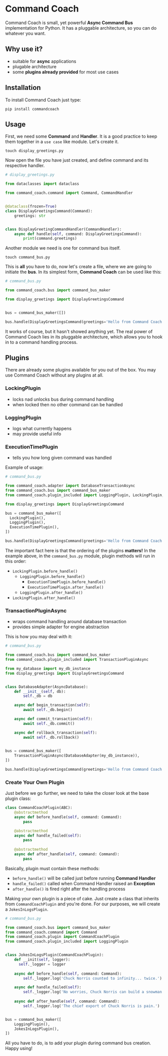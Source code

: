 # Command Coach
Command Coach is small, yet powerful **Async Command Bus** implementation for Python. It has a pluggable architecture, 
so you can do whatever you want.

## Why use it?
* suitable for **async** applications
* plugable architecture
* some **plugins already provided** for most use cases

## Installation
To install Command Coach just type:

```shell
pip install commandcoach
```

## Usage
First, we need some **Command** and **Handler**. It is a good practice to keep them together in a `use case` like 
module. Let's create it.

```shell
touch display_greetings.py
```

Now open the file you have just created, and define command and its respective handler.

```python
# display_greetings.py

from dataclasses import dataclass

from command_coach.command import Command, CommandHandler


@dataclass(frozen=True)
class DisplayGreetingsCommand(Command):
    greetings: str


class DisplayGreetingCommandHandler(CommandHandler):
    async def handle(self, command: DisplayGreetingsCommand):
        print(command.greetings)
```

Another module we need is one for command bus itself.

```shell
touch command_bus.py
```

This is **all** you have to do, now let's create a file, where we are going to initiate the **bus**. In its 
simplest form, **Command Coach** can be used like this:

```python
# command_bus.py

from command_coach.bus import command_bus_maker

from display_greetings import DisplayGreetingsCommand


bus = command_bus_maker([])

bus.handle(DisplayGreetingsCommand(greetings='Hello from Command Coach'))
```

It works of course, but it hasn't showed anything yet. The real power of Command Coach lies in its pluggable 
architecture, which allows you to hook in to a command handling process. 

## Plugins
There are already some plugins available for you out of the box. You may use Command Coach without any plugins at all.

### LockingPlugin
* locks nad unlocks bus during command handling
* when locked then no other command can be handled

### LoggingPlugin
* logs what currently happens
* may provide useful info

### ExecutionTimePlugin
* tells you how long given command was handled

Example of usage:

```python
# command_bus.py

from command_coach.adapter import DatabaseTransactionAsync
from command_coach.bus import command_bus_maker
from command_coach.plugin_included import LoggingPlugin, LockingPlugin, ExecutionTimePlugin

from display_greetings import DisplayGreetingsCommand

bus = command_bus_maker([
  LockingPlugin(),
  LoggingPlugin(),
  ExecutionTimePlugin(),
])

bus.handle(DisplayGreetingsCommand(greetings='Hello from Command Coach'))
```

The important fact here is that the ordering of the plugins **matters!** In the example above, in the `command_bus.py`
module, plugin methods will run in this order:

* `LockingPlugin.before_handle()`
  * `LoggingPlugin.before_handle()`
    * `ExecutionTimePlugin.before_handle()`
    * `ExecutionTimePlugin.after_handle()`
  * `LoggingPlugin.after_handle()`
* `LockingPlugin.after_handle()`

### TransactionPluginAsync
* wraps command handling around database transaction
* provides simple adapter for engine abstraction

This is how you may deal with it:
```python
# command_bus.py

from command_coach.bus import command_bus_maker
from command_coach.plugin_included import TransactionPluginAsync

from my_database import my_db_instance
from display_greetings import DisplayGreetingsCommand


class DatabaseAdapter(AsyncDatabase):
    def __init__(self, db):
        self._db = db

    async def begin_transaction(self):
        await self._db.begin()

    async def commit_transaction(self):
        await self._db.commit()

    async def rollback_transaction(self):
        await self._db.rollback()

        
bus = command_bus_maker([
    TransactionPluginAsync(DatabaseAdapter(my_db_instance)),
])

bus.handle(DisplayGreetingsCommand(greetings='Hello from Command Coach'))
```

### Create Your Own Plugin
Just before we go further, we need to take the closer look at the base plugin class:

```python
class CommandCoachPlugin(ABC):
    @abstractmethod
    async def before_handle(self, command: Command):
        pass

    @abstractmethod
    async def handle_failed(self):
        pass
    
    @abstractmethod
    async def after_handle(self, command: Command):
        pass
```

Basically, plugin must contain these methods:

* `before_handle()` will be called just before running **Command Handler**
* `handle_failed()` called when Command Handler raised an **Exception**
* `after_handle()` is fired right after the handling process

Making your own plugin is a piece of cake. Just create a class that inherits from `CommandCoachPlugin` and you're done.
For our purposes, we will create a `JokesInLogsPlugin`.

```python
# command_bus.py

from command_coach.bus import command_bus_maker
from command_coach.command import Command
from command_coach.plugin import CommandCoachPlugin
from command_coach.plugin_included import LoggingPlugin


class JokesInLogsPlugin(CommandCoachPlugin):
    def __init(self, logger):
      self._logger = logger
      
    async def before_handle(self, command: Command):
        self._logger.log('Chuck Norris counted to infinity... twice.')

    async def handle_failed(self):
        self._logger.log('No worries, Chuck Norris can build a snowman out of rain.')
        
    async def after_handle(self, command: Command):
        self._logger.log('The chief export of Chuck Norris is pain.')


bus = command_bus_maker([
    LoggingPlugin(),
    JokesInLogsPlugin(),
])
```

All you have to do, is to add your plugin during command bus creation. Happy using!